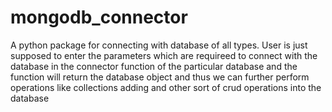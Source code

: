 # mongodb_connector

A python package for connecting with database of all types. User is just supposed to enter the parameters which are requireed to connect with the database in the connector function of the particular database and the function will return the database object and thus we can further perform operations like collections adding and other sort of crud operations into the database
